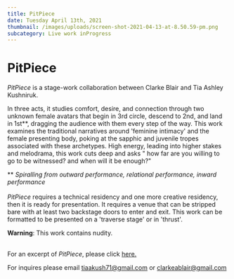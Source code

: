```yaml
---
title: PitPiece
date: Tuesday April 13th, 2021
thumbnail: /images/uploads/screen-shot-2021-04-13-at-8.50.59-pm.png
subcategory: Live work inProgress
---
```

# PitPiece

*PitPiece* is a stage-work collaboration between Clarke Blair and Tia Ashley Kushniruk. 

In three acts, it studies comfort, desire, and connection through two unknown female avatars that begin in 3rd circle, descend to 2nd, and land in 1st\*\*, dragging the audience with them every step of the way. This work examines the traditional narratives around 'feminine intimacy' and the female presenting body, poking at the sapphic and juvenile tropes associated with these archetypes. High energy, leading into higher stakes and melodrama, this work cuts deep and asks " how far are you willing to go to be witnessed? and when will it be enough?"

\*\* *Spiralling from outward performance, relational performance, inward performance*\
\
*PitPiece* requires a technical residency and one more creative residency, then it is ready for presentation. It requires a venue that can be stripped bare with at least two backstage doors to enter and exit. This work can be formatted to be presented on a 'traverse stage' or in 'thrust'. 

**Warning**: This work contains nudity. 

\
For an excerpt of *PitPiece*, please click [here.](https://www.youtube.com/watch?v=T4_qJT3Jyus&list=PLaVNPv3qzK0RQq8Qh4sX3twgHg7c_ckyG)

For inquires please email tiaakush71@gmail.com or clarkeablair@gmail.com